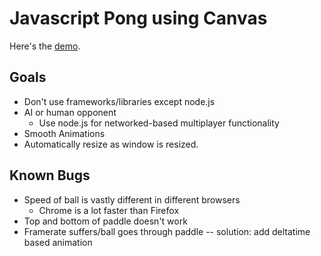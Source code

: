 Javascript Pong using Canvas
============================

Here's the [demo](http://sunwooz.xp3.biz/ "Demo").

Goals
-----

+ Don't use frameworks/libraries except node.js
+ AI or human opponent
  + Use node.js for networked-based multiplayer functionality
+ Smooth Animations
+ Automatically resize as window is resized.

Known Bugs
----------

+ Speed of ball is vastly different in different browsers
  + Chrome is a lot faster than Firefox
+ Top and bottom of paddle doesn't work
+ Framerate suffers/ball goes through paddle -- solution: add deltatime based animation
